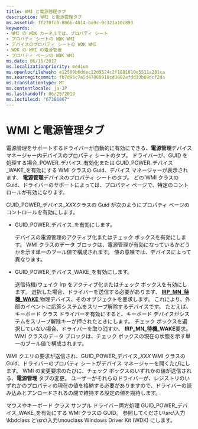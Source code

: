 ```yaml
---
title: WMI と電源管理タブ
description: WMI と電源管理タブ
ms.assetid: ff270fc0-806b-4014-ba9c-9c321a10c893
keywords:
- WMI の WDK カーネルでは、プロパティ シート
- プロパティ シートの WDK WMI
- デバイスのプロパティ シートの WDK WMI
- WDK の WMI の電源管理
- プロパティ ページの WDK WMI
ms.date: 06/16/2017
ms.localizationpriority: medium
ms.openlocfilehash: e12509b6ddec12d9524c2f1801810e5511a281ca
ms.sourcegitcommit: fb7d95c7a5d47860918cd3602efdd33b69dcf2da
ms.translationtype: MT
ms.contentlocale: ja-JP
ms.lasthandoff: 06/25/2019
ms.locfileid: "67386867"
---
```

# <a name="wmi-and-the-power-management-tab"></a>WMI と電源管理タブ





電源管理をサポートするドライバーが自動的に有効にできる、**電源管理**デバイス マネージャー内デバイスのプロパティ シートのタブ。 ドライバーが、GUID を処理する場合\_POWER\_デバイス\_有効化または GUID\_POWER\_デバイス\_WAKE\_を有効にする WMI クラスの Guid、デバイス マネージャーが表示されます、 **電源管理**デバイスのプロパティ シートのタブ。 どの WMI クラスの Guid、ドライバーのサポートによっては、プロパティ ページで、特定のコントロールが有効になります。

GUID\_POWER\_デバイス\_*XXX*クラスの Guid が次のようにプロパティ ページのコントロールを有効にします。

-   GUID\_POWER\_デバイス\_を有効にします。

    デバイスの電源管理のアクティブ化またはチェック ボックスを有効にします。 WMI クラスのデータ ブロックは、電源管理が有効になっているかどうかを示す単一のブール値で構成されます。 値の意味では、デバイスによって異なります。

-   GUID\_POWER\_デバイス\_WAKE\_を有効にします。

    送信待機/ウェイク Irp をアクティブ化またはチェック ボックスを有効にします。 選択した場合、ドライバーを送信する必要があります、 [ **IRP\_MN\_待機\_WAKE** ](https://docs.microsoft.com/windows-hardware/drivers/kernel/irp-mn-wait-wake)物理デバイス、そのオブジェクトを要求します。 これにより、外部のイベントに応答システムをスリープ解除するデバイスです。 たとえば、キーボード クラス ドライバーを有効にすると、キーボード デバイスがシステムをスリープ解除キーが押されたときにします。 チェック ボックスを選択していない場合、ドライバーを取り消すか、 **IRP\_MN\_待機\_WAKE**要求。 WMI クラスのデータ ブロックは、チェック ボックスの現在の状態を示す単一のブール値で構成されます。

WMI クエリの要求が送信され、GUID\_POWER\_デバイス\_*XXX* WMI クラスの Guid、ドライバーのプロパティ シートがデバイス マネージャーを開くたびにします。 WMI の変更要求のたびに、チェック ボックスのいずれかの値が送信される、**電源管理** タブの変更。 ユーザーがそれらのドライバーが、レジストリのいずれかのプロパティの現在の値を格納する必要がありますので、ドライバーの読み込みとアンロードされるの間で維持する設定の値を期待します。

マウスやキーボード クラス サンプル ドライバー両方処理 GUID\_POWER\_デバイス\_WAKE\_を有効にする WMI クラスの GUID。 参照してください\\src\\入力\\kbdclass と\\src\\入力\\mouclass Windows Driver Kit (WDK) にします。

 

 





